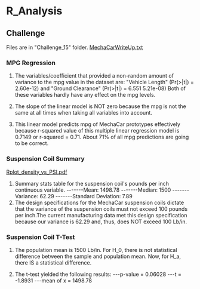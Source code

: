 # R_Analysis

## Challenge
Files are in "Challenge_15" folder.
[MechaCarWriteUp.txt](https://github.com/efuen0077/R_Analysis/files/4901492/MechaCarWriteUp.txt)

### MPG Regression

1) The variables/coefficient that provided a non-random amount of variance to the mpg value in the dataset
are: "Vehicle Length" (Pr(>|t|) = 2.60e-12) and "Ground Clearance" (Pr(>|t|) = 6.551 5.21e-08) Both of these variables hardly have any effect on the mpg levels.

2) The slope of the linear model is NOT zero because the mpg is not the same at all times when taking all variables into account.

3) This linear model predicts mpg of MechaCar prototypes effectively because r-squared value of this multiple linear regression model is 0.7149 or r-squared = 0.71. About 71% of all mpg predictions are going to be correct.

### Suspension Coil Summary

[Rplot_density_vs_PSI.pdf](https://github.com/efuen0077/R_Analysis/files/4901464/Rplot_density_vs_PSI.pdf)

1) Summary stats table for the suspension coil's pounds per inch continuous variable.
-------Mean: 1498.78
-------Median: 1500
-------Variance: 62.29
-------Standard Deviation: 7.89
2) The design specifications for the MechaCar suspension coils dictate that the variance of the suspension coils must not exceed 100 pounds per inch.The current manufacturing data met this design specification because our variance is 62.29 and, thus, does NOT exceed 100 Lb/in.

### Suspension Coil T-Test

1) The population mean is 1500 Lb/in. For H_0, there is not statistical difference between the sample and population mean. Now, for H_a, there IS a statistical difference.

2) The t-test yielded the following results:
---p-value = 0.06028
---t = -1.8931
---mean of x = 1498.78
